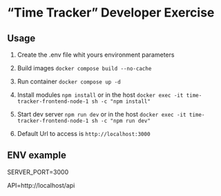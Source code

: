# “Time Tracker” Developer Exercise
   
## Usage

1. Create the .env file whit yours environment parameters

2. Build images `docker compose build --no-cache`

3. Run container `docker compose up -d`

4. Install modules `npm install` or in the host `docker exec -it time-tracker-frontend-node-1 sh -c "npm install"`

5. Start dev server `npm run dev` or in the host `docker exec -it time-tracker-frontend-node-1 sh -c "npm run dev"`

6. Default Url to access is `http://localhost:3000` 



## ENV example

SERVER_PORT=3000

API=http://localhost/api
